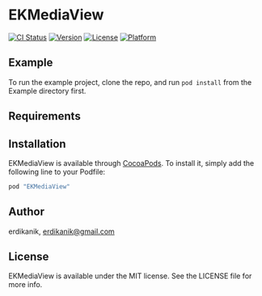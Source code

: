 # EKMediaView

[![CI Status](http://img.shields.io/travis/erdikanik/EKMediaView.svg?style=flat)](https://travis-ci.org/erdikanik/EKMediaView)
[![Version](https://img.shields.io/cocoapods/v/EKMediaView.svg?style=flat)](http://cocoapods.org/pods/EKMediaView)
[![License](https://img.shields.io/cocoapods/l/EKMediaView.svg?style=flat)](http://cocoapods.org/pods/EKMediaView)
[![Platform](https://img.shields.io/cocoapods/p/EKMediaView.svg?style=flat)](http://cocoapods.org/pods/EKMediaView)

## Example

To run the example project, clone the repo, and run `pod install` from the Example directory first.

## Requirements

## Installation

EKMediaView is available through [CocoaPods](http://cocoapods.org). To install
it, simply add the following line to your Podfile:

```ruby
pod "EKMediaView"
```

## Author

erdikanik, erdikanik@gmail.com

## License

EKMediaView is available under the MIT license. See the LICENSE file for more info.
